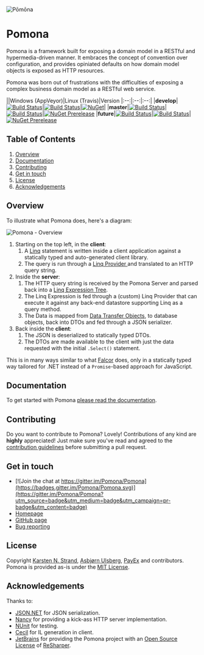![Pōmōna](http://pomona.io/content/images/pomona-icon-210.png)

# Pomona

Pomona is a framework built for exposing a domain model in a RESTful and
hypermedia-driven manner. It embraces the concept of convention over
configuration, and provides opiniated defaults on how domain model objects is
exposed as HTTP resources.

Pomona was born out of frustrations with the difficulties of exposing a complex
business domain model as a RESTful web service.

||Windows (AppVeyor)|Linux (Travis)|Version
|:--:|:--:|:--:|
|**develop**|[![Build Status](https://ci.appveyor.com/api/projects/status/vj3cw49n499u6046/branch/develop?svg=true)](https://ci.appveyor.com/project/Pomona/pomona/branch/develop)|[![Build Status](https://travis-ci.org/Pomona/Pomona.svg?branch=develop)](https://travis-ci.org/Pomona/Pomona)|[![NuGet](https://img.shields.io/nuget/vpre/Pomona.svg)](https://www.nuget.org/packages/Pomona)|
|**master**|[![Build Status](https://ci.appveyor.com/api/projects/status/vj3cw49n499u6046/branch/master?svg=true)](https://ci.appveyor.com/project/Pomona/pomona/branch/master)|[![Build Status](https://travis-ci.org/Pomona/Pomona.svg?branch=master)](https://travis-ci.org/Pomona/Pomona)|[![NuGet Prerelease](https://img.shields.io/nuget/v/Pomona.svg)](https://www.nuget.org/packages/Pomona)
|**future**|[![Build Status](https://ci.appveyor.com/api/projects/status/vj3cw49n499u6046/branch/future?svg=true)](https://ci.appveyor.com/project/Pomona/pomona/branch/future)|[![Build Status](https://travis-ci.org/Pomona/Pomona.svg?branch=future)](https://travis-ci.org/Pomona/Pomona)|[![NuGet Prerelease](https://img.shields.io/nuget/vpre/Pomona.svg?branch=future)](https://www.nuget.org/packages/Pomona)

## Table of Contents

1. [Overview](https://github.com/Pomona/Pomona#overview)
2. [Documentation](https://github.com/Pomona/Pomona#documentation)
3. [Contributing](https://github.com/Pomona/Pomona#contributing)
4. [Get in touch](https://github.com/Pomona/Pomona#get-in-touch)
5. [License](https://github.com/Pomona/Pomona#license)
5. [Acknowledgements](https://github.com/Pomona/Pomona#acknowledgements)

## Overview

To illustrate what Pomona does, here's a diagram:

![Pomona - Overview](https://cloud.githubusercontent.com/assets/12283/15649503/564fb484-2672-11e6-8ceb-6998e1c5d8f4.png)

1. Starting on the top left, in the **client**:
    1. A [Linq](https://msdn.microsoft.com/en-us/library/bb397926.aspx)
       statement is written inside a client application against a statically typed
       and auto-generated client library.
    2. The query is run through a [Linq Provider ](https://msdn.microsoft.com/en-us/library/bb546158.aspx)
   and translated to an HTTP query string.
2. Inside the **server**:
    1. The HTTP query string is received by the Pomona Server and parsed back into
       a [Linq Expression Tree](https://msdn.microsoft.com/en-us/library/mt654263.aspx).
    2. The Linq Expression is fed through a (custom) Linq Provider that can execute
       it against any back-end datastore supporting Linq as a query method.
    3. The Data is mapped from [Data Transfer Objects](https://en.wikipedia.org/wiki/Data_transfer_object),
       to database objects, back into DTOs and fed through a JSON serializer.
3. Back inside the **client**:
    1. The JSON is deserialized to statically typed DTOs.
    2. The DTOs are made available to the client with just the data requested
       with the initial `.Select()` statement.

This is in many ways similar to what [Falcor](https://netflix.github.io/falcor/)
does, only in a statically typed way tailored for .NET instead of a
`Promise`-based approach for JavaScript.

## Documentation

To get started with Pomona [please read the documentation](http://pomona.io).

## Contributing

Do you want to contribute to Pomona? Lovely! Contributions of any kind are
**highly** appreciated! Just make sure you've read and agreed to the
[contribution guidelines](https://github.com/Pomona/Pomona/blob/develop/CONTRIBUTING.md)
before submitting a pull request.

## Get in touch

* [![Join the chat at https://gitter.im/Pomona/Pomona](https://badges.gitter.im/Pomona/Pomona.svg)](https://gitter.im/Pomona/Pomona?utm_source=badge&utm_medium=badge&utm_campaign=pr-badge&utm_content=badge)
* [Homepage](http://pomona.io)
* [GitHub page](https://github.com/Pomona/Pomona)
* [Bug reporting](https://github.com/Pomona/Pomona/issues)

## License

Copyright [Karsten N. Strand](https://github.com/BeeWarloc),
[Asbjørn Ulsberg](https://github.com/asbjornu),
[PayEx](https://github.com/PayEx) and contributors. Pomona is provided as-is
under the [MIT License](https://github.com/Pomona/Pomona/blob/develop/LICENSE).

## Acknowledgements

Thanks to:

* [JSON.NET](http://www.newtonsoft.com/json) for JSON serialization.
* [Nancy](http://nancyfx.org/) for providing a kick-ass HTTP server implementation.
* [NUnit](http://www.nunit.org/) for testing.
* [Cecil](http://www.mono-project.com/Cecil) for IL generation in client.
* [JetBrains](http://jetbrains.com/) for providing the Pomona project with an [Open Source License](https://www.jetbrains.com/support/community/#section=open-source) of [ReSharper](https://www.jetbrains.com/resharper/).